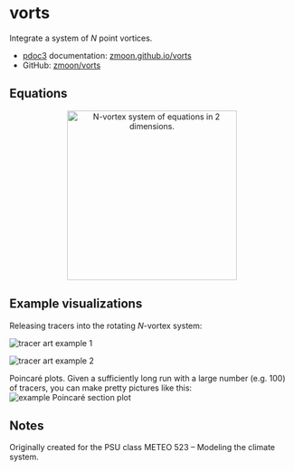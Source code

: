 # vorts

Integrate a system of *N* point vortices.

* [pdoc3](https://pdoc3.github.io/pdoc/) documentation:
  [zmoon.github.io/vorts](https://zmoon.github.io/vorts)
* GitHub: [zmoon/vorts](https://github.com/zmoon/vorts)


## Equations

<div align="center">
<img src="https://raw.githubusercontent.com/zmoon/vorts/master/examples/img/N-vortex_evolution_equations.png"
    alt="N-vortex system of equations in 2 dimensions."
    width=300>
</div>


## Example visualizations

Releasing tracers into the rotating *N*-vortex system:
<!-- <div align="center"><img src="examples/tracer_art_1.jpg" width=300 alt="Tracer art example 1"></div> -->
![tracer art example 1](https://raw.githubusercontent.com/zmoon/vorts/master/examples/img/tracer_art_1.jpg)
<!-- <div align="center"><img src="examples/tracer_art_2.jpg" width=300 alt="Tracer art example 2"></div> -->
![tracer art example 2](https://raw.githubusercontent.com/zmoon/vorts/master/examples/img/tracer_art_2.png)

Poincaré plots. Given a sufficiently long run with a large number (e.g. 100) of tracers,
you can make pretty pictures like this:
![example Poincaré section plot](https://raw.githubusercontent.com/zmoon/vorts/master/examples/img/ps_theta60deg.png)


## Notes

Originally created for the PSU class METEO 523 – Modeling the climate system.
